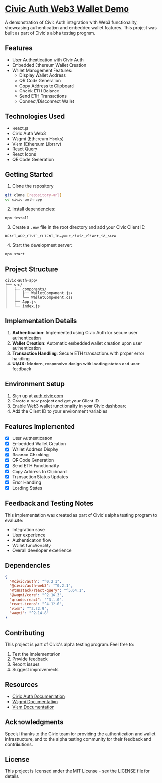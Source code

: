# [Civic Auth Web3 Wallet Demo](https://civic-dapp.vercel.app/)


A demonstration of Civic Auth integration with Web3 functionality, showcasing authentication and embedded wallet features. This project was built as part of Civic's alpha testing program.

## Features

- User Authentication with Civic Auth
- Embedded Ethereum Wallet Creation
- Wallet Management Features:
  - Display Wallet Address
  - QR Code Generation
  - Copy Address to Clipboard
  - Check ETH Balance
  - Send ETH Transactions
  - Connect/Disconnect Wallet

## Technologies Used

- React.js
- Civic Auth Web3
- Wagmi (Ethereum Hooks)
- Viem (Ethereum Library)
- React Query
- React Icons
- QR Code Generation

## Getting Started

1. Clone the repository:
```bash
git clone [repository-url]
cd civic-auth-app
```

2. Install dependencies:
```bash
npm install
```

3. Create a `.env` file in the root directory and add your Civic Client ID:
```env
REACT_APP_CIVIC_CLIENT_ID=your_civic_client_id_here
```

4. Start the development server:
```bash
npm start
```

## Project Structure

```
civic-auth-app/
├── src/
│   ├── components/
│   │   ├── WalletComponent.jsx
│   │   └── WalletComponent.css
│   ├── App.js
│   └── index.js
```

## Implementation Details

1. **Authentication**: Implemented using Civic Auth for secure user authentication
2. **Wallet Creation**: Automatic embedded wallet creation upon user authentication
3. **Transaction Handling**: Secure ETH transactions with proper error handling
4. **UI/UX**: Modern, responsive design with loading states and user feedback

## Environment Setup

1. Sign up at [auth.civic.com](https://auth.civic.com)
2. Create a new project and get your Client ID
3. Enable Web3 wallet functionality in your Civic dashboard
4. Add the Client ID to your environment variables

## Features Implemented

- [x] User Authentication
- [x] Embedded Wallet Creation
- [x] Wallet Address Display
- [x] Balance Checking
- [x] QR Code Generation
- [x] Send ETH Functionality
- [x] Copy Address to Clipboard
- [x] Transaction Status Updates
- [x] Error Handling
- [x] Loading States

## Feedback and Testing Notes

This implementation was created as part of Civic's alpha testing program to evaluate:
- Integration ease
- User experience
- Authentication flow
- Wallet functionality
- Overall developer experience

## Dependencies

```json
{
  "@civic/auth": "^0.2.1",
  "@civic/auth-web3": "^0.2.1",
  "@tanstack/react-query": "^5.64.1",
  "@wagmi/core": "^2.16.3",
  "qrcode.react": "^3.1.0",
  "react-icons": "^4.12.0",
  "viem": "^2.22.9",
  "wagmi": "^2.14.8"
}
```

## Contributing

This project is part of Civic's alpha testing program. Feel free to:
1. Test the implementation
2. Provide feedback
3. Report issues
4. Suggest improvements

## Resources

- [Civic Auth Documentation](https://docs.civic.com)
- [Wagmi Documentation](https://wagmi.sh)
- [Viem Documentation](https://viem.sh)

## Acknowledgments

Special thanks to the Civic team for providing the authentication and wallet infrastructure, and to the alpha testing community for their feedback and contributions.

## License

This project is licensed under the MIT License - see the LICENSE file for details.